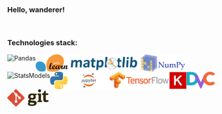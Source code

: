 ### Hello, wanderer!

<br />

### Technologies stack:

[<img align="left" alt="Pandas" height="40px" src="https://camo.githubusercontent.com/5cb734f6fc37f645dc900e35559c60d91cc6b550/68747470733a2f2f6465762e70616e6461732e696f2f7374617469632f696d672f70616e6461732e737667" />][site]
[<img align="left" alt="Scikit Learn" height="40px" src="https://raw.githubusercontent.com/Yoskutik/Yoskutik/master/images/Scikit-Learn.svg" />][site]
[<img align="left" alt="Matplotlib" height="40px" src="https://raw.githubusercontent.com/Yoskutik/Yoskutik/master/images/Matplotlib.svg" />][site]
[<img align="left" alt="NumPy" height="40px" src="https://raw.githubusercontent.com/Yoskutik/Yoskutik/master/images/NumPy.svg" />][site]
[<img align="left" alt="StatsModels" height="40px" src="https://raw.githubusercontent.com/Yoskutik/Yoskutik/master/images/StatsModels.svg" />][site]
[<img align="left" alt="Python" height="40px" src="https://raw.githubusercontent.com/Yoskutik/Yoskutik/master/images/Python.svg" />][site]
[<img align="left" alt="Jupyter" height="40px" src="https://raw.githubusercontent.com/Yoskutik/Yoskutik/master/images/Jupyter.svg" />][site]
[<img align="left" alt="TensorFlow" height="40px" src="https://raw.githubusercontent.com/Yoskutik/Yoskutik/master/images/TensorFlow.svg" />][site]
[<img align="left" alt="Keras" height="40px" src="https://raw.githubusercontent.com/Yoskutik/Yoskutik/master/images/Keras.svg" />][site]
[<img align="left" alt="DVC" height="40px" src="https://raw.githubusercontent.com/Yoskutik/Yoskutik/master/images/DVC.svg" />][site]
[<img align="left" alt="Git" height="40px" src="https://raw.githubusercontent.com/Yoskutik/Yoskutik/master/images/Git.svg" />][site]




[site]: https://asd
